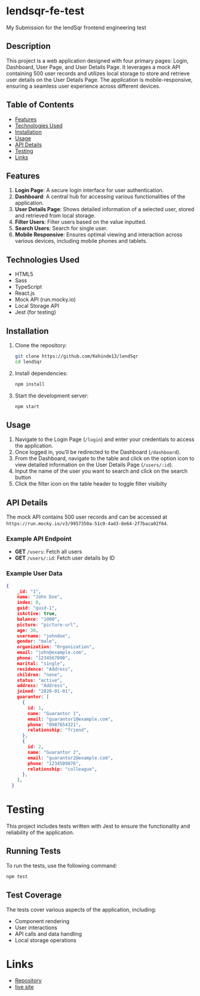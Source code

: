 # lendsqr-fe-test

My Submission for the lendSqr frontend engineering test

## Description

This project is a web application designed with four primary pages: Login, Dashboard, User Page, and User Details Page. It leverages a mock API containing 500 user records and utilizes local storage to store and retrieve user details on the User Details Page. The application is mobile-responsive, ensuring a seamless user experience across different devices.

## Table of Contents

- [Features](#features)
- [Technologies Used](#technologies-used)
- [Installation](#installation)
- [Usage](#usage)
- [API Details](#api-details)
- [Testing](#testing)
- [Links](#links)

## Features

1. **Login Page**: A secure login interface for user authentication.
2. **Dashboard**: A central hub for accessing various functionalities of the application.
4. **User Details Page**: Shows detailed information of a selected user, stored and retrieved from local storage.
5. **Filter Users**: Filter users based on the value inputted.
6. **Search Users**: Search for single user.
7. **Mobile Responsive**: Ensures optimal viewing and interaction across various devices, including mobile phones and tablets.

## Technologies Used

- HTML5
- Sass
- TypeScript
- React.js 
- Mock API (run.mocky.io)
- Local Storage API
- Jest (for testing)

## Installation

1. Clone the repository:
    ```bash
    git clone https://github.com/Kehinde13/lendSqr
    cd lendSqr
    ```

2. Install dependencies:
    ```bash
    npm install
    ```

3. Start the development server:
    ```bash
    npm start
    ```


## Usage

1. Navigate to the Login Page (`/login`) and enter your credentials to access the application.
2. Once logged in, you'll be redirected to the Dashboard (`/dashboard`).
3. From the Dashboard, navigate to the table and click on the option icon to view detailed information on the User Details Page (`/users/:id`).
4. Input the name of the user you want to  search and click on the search button
5. Click the filter icon on the table header to toggle filter visibilty


## API Details

The mock API contains 500 user records and can be accessed at `https://run.mocky.io/v3/9957350a-51c0-4ad3-8e64-2f7baca02f64`. 

### Example API Endpoint

- **GET** `/users`: Fetch all users
- **GET** `/users/:id`: Fetch user details by ID

### Example User Data
```json
{
    _id: "1",
    name: "John Doe",
    index: 0,
    guid: "guid-1",
    isActive: true,
    balance: "1000",
    picture: "picture-url",
    age: 30,
    username: "johndoe",
    gender: "male",
    organization: "Organization",
    email: "john@example.com",
    phone: "1234567890",
    marital: "single",
    residence: "Address",
    children: "none",
    status: "active",
    address: "Address",
    joined: "2020-01-01",
    guarantor: [
      {
        id: 1,
        name: "Guarantor 1",
        email: "guarantor1@example.com",
        phone: "0987654321",
        relationship: "friend",
      },
      {
        id: 2,
        name: "Guarantor 2",
        email: "guarantor2@example.com",
        phone: "1234509876",
        relationship: "colleague",
      },
    ],
  }
  ```

# Testing
This project includes tests written with Jest to ensure the functionality and reliability of the application.

## Running Tests
To run the tests, use the following command:

```bash
npm test
```
## Test Coverage
The tests cover various aspects of the application, including:

- Component rendering
- User interactions
- API calls and data handling
- Local storage operations

# Links
- [Repository](https://github.com/Kehinde13/lendSqr)
- [live site](https://kehinde-balogun-lendsqr-fe-test.netlify.app)




